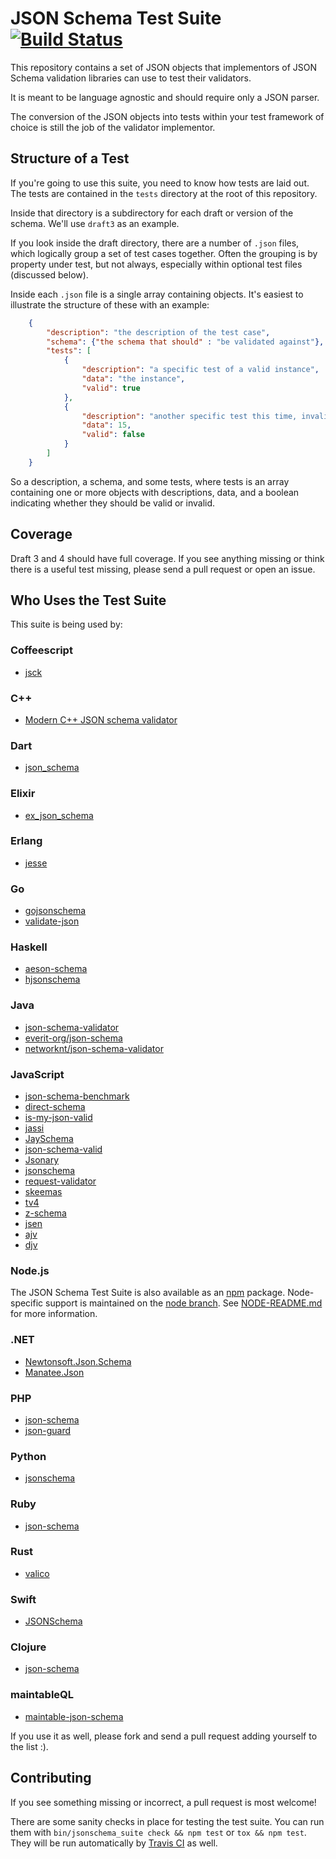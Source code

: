 JSON Schema Test Suite [![Build Status](https://travis-ci.org/json-schema-org/JSON-Schema-Test-Suite.svg?branch=master)](https://travis-ci.org/json-schema-org/JSON-Schema-Test-Suite)
======================

This repository contains a set of JSON objects that implementors of JSON Schema
validation libraries can use to test their validators.

It is meant to be language agnostic and should require only a JSON parser.

The conversion of the JSON objects into tests within your test framework of
choice is still the job of the validator implementor.

Structure of a Test
-------------------

If you're going to use this suite, you need to know how tests are laid out. The
tests are contained in the `tests` directory at the root of this repository.

Inside that directory is a subdirectory for each draft or version of the
schema. We'll use `draft3` as an example.

If you look inside the draft directory, there are a number of `.json` files,
which logically group a set of test cases together. Often the grouping is by
property under test, but not always, especially within optional test files
(discussed below).

Inside each `.json` file is a single array containing objects. It's easiest to
illustrate the structure of these with an example:

```json
    {
        "description": "the description of the test case",
        "schema": {"the schema that should" : "be validated against"},
        "tests": [
            {
                "description": "a specific test of a valid instance",
                "data": "the instance",
                "valid": true
            },
            {
                "description": "another specific test this time, invalid",
                "data": 15,
                "valid": false
            }
        ]
    }
```

So a description, a schema, and some tests, where tests is an array containing
one or more objects with descriptions, data, and a boolean indicating whether
they should be valid or invalid.

Coverage
--------

Draft 3 and 4 should have full coverage. If you see anything missing or think
there is a useful test missing, please send a pull request or open an issue.

Who Uses the Test Suite
-----------------------

This suite is being used by:

### Coffeescript ###

* [jsck](https://github.com/pandastrike/jsck)

### C++ ###

* [Modern C++ JSON schema validator](https://github.com/pboettch/json-schema-validator)

### Dart ###

* [json_schema](https://github.com/patefacio/json_schema) 

### Elixir ###

* [ex_json_schema](https://github.com/jonasschmidt/ex_json_schema)

### Erlang ###

* [jesse](https://github.com/for-GET/jesse)

### Go ###

* [gojsonschema](https://github.com/sigu-399/gojsonschema) 
* [validate-json](https://github.com/cesanta/validate-json)

### Haskell ###

* [aeson-schema](https://github.com/timjb/aeson-schema)
* [hjsonschema](https://github.com/seagreen/hjsonschema)

### Java ###

* [json-schema-validator](https://github.com/daveclayton/json-schema-validator)
* [everit-org/json-schema](https://github.com/everit-org/json-schema)
* [networknt/json-schema-validator](https://github.com/networknt/json-schema-validator)

### JavaScript ###

* [json-schema-benchmark](https://github.com/Muscula/json-schema-benchmark)
* [direct-schema](https://github.com/IreneKnapp/direct-schema)
* [is-my-json-valid](https://github.com/mafintosh/is-my-json-valid)
* [jassi](https://github.com/iclanzan/jassi)
* [JaySchema](https://github.com/natesilva/jayschema)
* [json-schema-valid](https://github.com/ericgj/json-schema-valid)
* [Jsonary](https://github.com/jsonary-js/jsonary)
* [jsonschema](https://github.com/tdegrunt/jsonschema)
* [request-validator](https://github.com/bugventure/request-validator)
* [skeemas](https://github.com/Prestaul/skeemas)
* [tv4](https://github.com/geraintluff/tv4)
* [z-schema](https://github.com/zaggino/z-schema)
* [jsen](https://github.com/bugventure/jsen)
* [ajv](https://github.com/epoberezkin/ajv)
* [djv](https://github.com/korzio/djv)

### Node.js ###

The JSON Schema Test Suite is also available as an
[npm](https://www.npmjs.com/package/json-schema-test-suite) package.
Node-specific support is maintained on the [node branch](https://github.com/json-schema-org/JSON-Schema-Test-Suite/tree/node).
See [NODE-README.md](https://github.com/json-schema-org/JSON-Schema-Test-Suite/blob/node/NODE-README.md)
for more information.

### .NET ###

* [Newtonsoft.Json.Schema](https://github.com/JamesNK/Newtonsoft.Json.Schema)
* [Manatee.Json](https://github.com/gregsdennis/Manatee.Json)

### PHP ###

* [json-schema](https://github.com/justinrainbow/json-schema)
* [json-guard](https://github.com/thephpleague/json-guard)

### Python ###

* [jsonschema](https://github.com/Julian/jsonschema)

### Ruby ###

* [json-schema](https://github.com/hoxworth/json-schema)

### Rust ###

* [valico](https://github.com/rustless/valico)

### Swift ###

* [JSONSchema](https://github.com/kylef/JSONSchema.swift)

### Clojure ###

* [json-schema](https://github.com/tatut/json-schema)

### maintableQL ###

* [maintable-json-schema](https://github.com/gavinwahl/maintable-json-schema)

If you use it as well, please fork and send a pull request adding yourself to
the list :).

Contributing
------------

If you see something missing or incorrect, a pull request is most welcome!

There are some sanity checks in place for testing the test suite. You can run
them with `bin/jsonschema_suite check && npm test` or `tox && npm test`. They will be run automatically by
[Travis CI](https://travis-ci.org/) as well.
